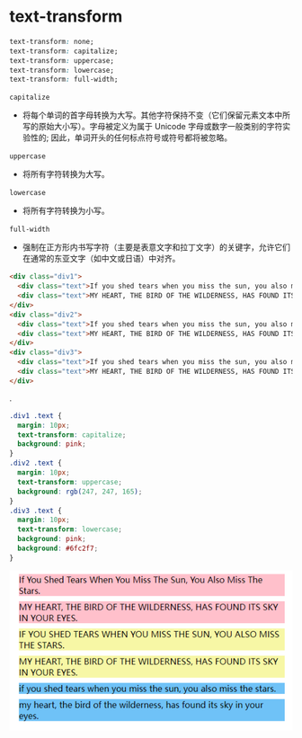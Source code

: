 # text-transform

```css
text-transform: none;
text-transform: capitalize;
text-transform: uppercase;
text-transform: lowercase;
text-transform: full-width;
```

`capitalize`

* 将每个单词的首字母转换为大写。其他字符保持不变（它们保留元素文本中所写的原始大小写）。字母被定义为属于 Unicode 字母或数字一般类别的字符实验性的; 因此，单词开头的任何标点符号或符号都将被忽略。

`uppercase`

* 将所有字符转换为大写。

`lowercase`

* 将所有字符转换为小写。

`full-width`

* 强制在正方形内书写字符（主要是表意文字和拉丁文字）的关键字，允许它们在通常的东亚文字（如中文或日语）中对齐。

```html
<div class="div1">
  <div class="text">If you shed tears when you miss the sun, you also miss the stars.</div>
  <div class="text">MY HEART, THE BIRD OF THE WILDERNESS, HAS FOUND ITS SKY IN YOUR EYES.</div>
</div>
<div class="div2">
  <div class="text">If you shed tears when you miss the sun, you also miss the stars.</div>
  <div class="text">MY HEART, THE BIRD OF THE WILDERNESS, HAS FOUND ITS SKY IN YOUR EYES.</div>
</div>
<div class="div3">
  <div class="text">If you shed tears when you miss the sun, you also miss the stars.</div>
  <div class="text">MY HEART, THE BIRD OF THE WILDERNESS, HAS FOUND ITS SKY IN YOUR EYES.</div>
</div>
```

.

```css
.div1 .text {
  margin: 10px;
  text-transform: capitalize;
  background: pink;
}
.div2 .text {
  margin: 10px;
  text-transform: uppercase;
  background: rgb(247, 247, 165);
}
.div3 .text {
  margin: 10px;
  text-transform: lowercase;
  background: pink;
  background: #6fc2f7;
}
```

![image](../images6/227/01.png)

